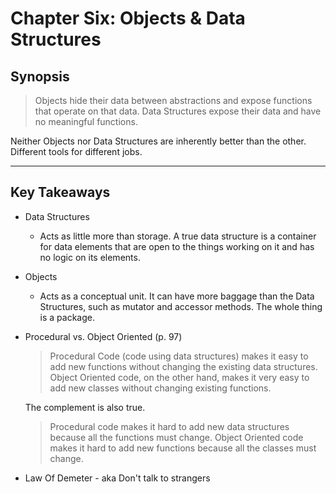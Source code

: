 # Chapter Six: Objects & Data Structures

## Synopsis

> Objects hide their data between abstractions and expose functions that operate on that data.  Data Structures expose their data and have no meaningful functions.

Neither Objects nor Data Structures are inherently better than the other.   Different tools for different jobs.

___

## Key Takeaways

* Data Structures
    * Acts as little more than storage.  A true data structure is a container for data elements that are open to the things working on it and has no logic on its elements.

* Objects
    * Acts as a conceptual unit.  It can have more baggage than the Data Structures, such as mutator and accessor methods.  The whole thing is a package.


* Procedural vs. Object Oriented (p. 97)

    > Procedural Code (code using data structures) makes it easy to add new functions without changing the existing data structures.  Object Oriented code, on the other hand, makes it very easy to add new classes without changing existing functions.

    The complement is also true.

    > Procedural code makes it hard to add new data structures because all the functions must change.  Object Oriented code makes it hard to add new functions because all the classes must change.

* Law Of Demeter - aka Don't talk to strangers
